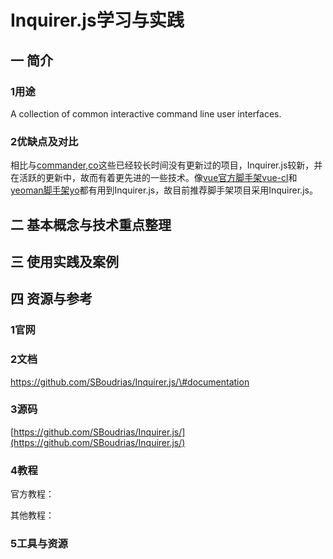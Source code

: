 # Inquirer.js学习与实践

## 一 简介

### 1用途

A collection of common interactive command line user interfaces.

### 2优缺点及对比

相比与[commander](https://github.com/tj/commander.js/),[co](https://github.com/tj/co)这些已经较长时间没有更新过的项目，Inquirer.js较新，并在活跃的更新中，故而有着更先进的一些技术。像[vue官方脚手架vue-cl](https://github.com/vuejs/vue-cli)和[yeoman脚手架yo](https://github.com/yeoman/yo)都有用到Inquirer.js，故目前推荐脚手架项目采用Inquirer.js。

## 二 基本概念与技术重点整理



## 三 使用实践及案例

## 

## 四 资源与参考

### 1官网

### 2文档

https://github.com/SBoudrias/Inquirer.js/\#documentation

### 3源码

[https://github.com/SBoudrias/Inquirer.js/](https://github.com/SBoudrias/Inquirer.js/)

### 4教程

官方教程：

其他教程：

### 5工具与资源



